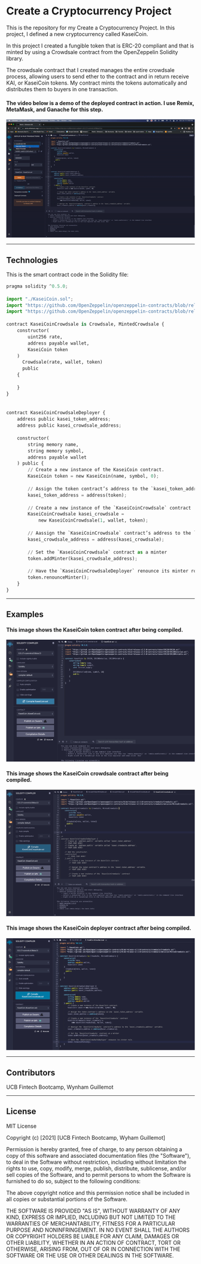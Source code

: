 # Create a Cryptocurrency Project

This is the repository for my Create a Cryptocurrency Project. In this project, I defined a new cryptocurrency called KaseiCoin.  

In this project I created a fungible token that is ERC-20 compliant and that is minted by using a Crowdsale contract from the OpenZeppelin Solidity library. 

The crowdsale contract that I created manages the entire crowdsale process, allowing users to send ether to the contract and in return receive KAI, or KaseiCoin tokens. My contract mints the tokens automatically and distributes them to buyers in one transaction.

#### The video below is a demo of the deployed contract in action. I use Remix, MetaMask, and Ganache for this step.

![deploment_walkthrough](./Execution_Results/deployment_walkthrough.gif)

---

## Technologies

This is the smart contract code in the Solidity file:

```python
pragma solidity ^0.5.0;

import "./KaseiCoin.sol";
import "https://github.com/OpenZeppelin/openzeppelin-contracts/blob/release-v2.5.0/contracts/crowdsale/Crowdsale.sol";
import "https://github.com/OpenZeppelin/openzeppelin-contracts/blob/release-v2.5.0/contracts/crowdsale/emission/MintedCrowdsale.sol";

contract KaseiCoinCrowdsale is Crowdsale, MintedCrowdsale {
    constructor(
        uint256 rate,
        address payable wallet,
        KaseiCoin token
    )
      Crowdsale(rate, wallet, token)
      public
    {
    
    }
}


contract KaseiCoinCrowdsaleDeployer {
    address public kasei_token_address;
    address public kasei_crowdsale_address;

    constructor(
        string memory name,
        string memory symbol,
        address payable wallet
    ) public {
        // Create a new instance of the KaseiCoin contract.
        KaseiCoin token = new KaseiCoin(name, symbol, 0);
        
        // Assign the token contract’s address to the `kasei_token_address` variable.
        kasei_token_address = address(token);

        // Create a new instance of the `KaseiCoinCrowdsale` contract
        KaseiCoinCrowdsale kasei_crowdsale =
            new KaseiCoinCrowdsale(1, wallet, token);
            
        // Aassign the `KaseiCoinCrowdsale` contract’s address to the `kasei_crowdsale_address` variable.
        kasei_crowdsale_address = address(kasei_crowdsale);

        // Set the `KaseiCoinCrowdsale` contract as a minter
        token.addMinter(kasei_crowdsale_address);
        
        // Have the `KaseiCoinCrowdsaleDeployer` renounce its minter role.
        token.renounceMinter();
    }
}
```

---

## Examples


#### This image shows the KaseiCoin token contract after being compiled.
![ether](./Execution_Results/token_contract.png)


#### This image shows the KaseiCoin crowdsale contract after being compiled.

![transaction](./Execution_Results/crowdsale_contract.png)


#### This image shows the KaseiCoin deployer contract after being compiled.

![recipient](./Execution_Results/deployer_contract.png)


---

## Contributors

UCB Fintech Bootcamp, Wynham Guillemot 

---

## License

MIT License

Copyright (c) [2021] [UCB Fintech Bootcamp, Wyham Guillemot]

Permission is hereby granted, free of charge, to any person obtaining a copy
of this software and associated documentation files (the "Software"), to deal
in the Software without restriction, including without limitation the rights
to use, copy, modify, merge, publish, distribute, sublicense, and/or sell
copies of the Software, and to permit persons to whom the Software is
furnished to do so, subject to the following conditions:

The above copyright notice and this permission notice shall be included in all
copies or substantial portions of the Software.

THE SOFTWARE IS PROVIDED "AS IS", WITHOUT WARRANTY OF ANY KIND, EXPRESS OR
IMPLIED, INCLUDING BUT NOT LIMITED TO THE WARRANTIES OF MERCHANTABILITY,
FITNESS FOR A PARTICULAR PURPOSE AND NONINFRINGEMENT. IN NO EVENT SHALL THE
AUTHORS OR COPYRIGHT HOLDERS BE LIABLE FOR ANY CLAIM, DAMAGES OR OTHER
LIABILITY, WHETHER IN AN ACTION OF CONTRACT, TORT OR OTHERWISE, ARISING FROM,
OUT OF OR IN CONNECTION WITH THE SOFTWARE OR THE USE OR OTHER DEALINGS IN THE
SOFTWARE.

